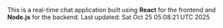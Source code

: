 This is a real-time chat application built using **React** for the frontend and **Node.js** for the backend.
Last updated: Sat Oct 25 05:08:21 UTC 2025
